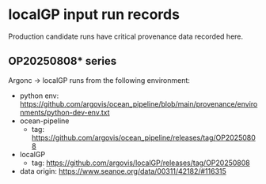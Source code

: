 # localGP input run records

Production candidate runs have critical provenance data recorded here.

## OP20250808* series

Argonc -> localGP runs from the following environment:

 - python env: https://github.com/argovis/ocean_pipeline/blob/main/provenance/environments/python-dev-env.txt
 - ocean-pipeline
   - tag: https://github.com/argovis/ocean_pipeline/releases/tag/OP20250808
 - localGP
   - tag: https://github.com/argovis/localGP/releases/tag/OP20250808
 - data origin: https://www.seanoe.org/data/00311/42182/#116315
